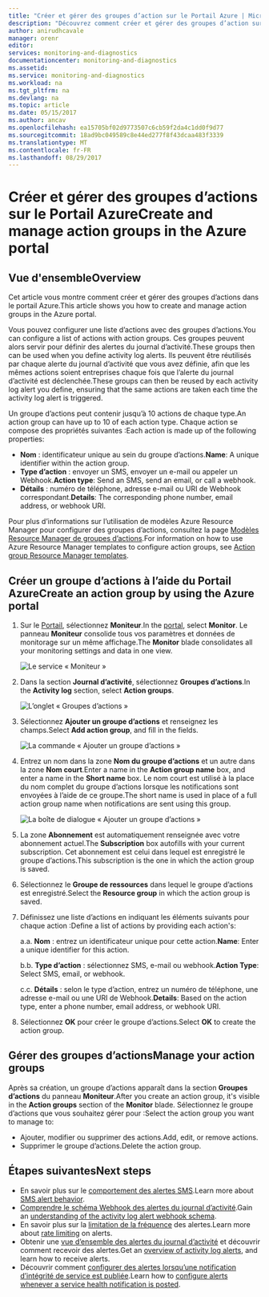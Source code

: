 ```yaml
---
title: "Créer et gérer des groupes d’action sur le Portail Azure | Microsoft Docs"
description: "Découvrez comment créer et gérer des groupes d’action sur le Portail Azure."
author: anirudhcavale
manager: orenr
editor: 
services: monitoring-and-diagnostics
documentationcenter: monitoring-and-diagnostics
ms.assetid: 
ms.service: monitoring-and-diagnostics
ms.workload: na
ms.tgt_pltfrm: na
ms.devlang: na
ms.topic: article
ms.date: 05/15/2017
ms.author: ancav
ms.openlocfilehash: ea15705bf02d9773507c6cb59f2da4c1dd0f9d77
ms.sourcegitcommit: 18ad9bc049589c8e44ed277f8f43dcaa483f3339
ms.translationtype: MT
ms.contentlocale: fr-FR
ms.lasthandoff: 08/29/2017
---
```

# <a name="create-and-manage-action-groups-in-the-azure-portal"></a><span data-ttu-id="ba320-103">Créer et gérer des groupes d’actions sur le Portail Azure</span><span class="sxs-lookup"><span data-stu-id="ba320-103">Create and manage action groups in the Azure portal</span></span>
## <a name="overview"></a><span data-ttu-id="ba320-104">Vue d'ensemble</span><span class="sxs-lookup"><span data-stu-id="ba320-104">Overview</span></span> ##
<span data-ttu-id="ba320-105">Cet article vous montre comment créer et gérer des groupes d’actions dans le portail Azure.</span><span class="sxs-lookup"><span data-stu-id="ba320-105">This article shows you how to create and manage action groups in the Azure portal.</span></span>

<span data-ttu-id="ba320-106">Vous pouvez configurer une liste d’actions avec des groupes d’actions.</span><span class="sxs-lookup"><span data-stu-id="ba320-106">You can configure a list of actions with action groups.</span></span> <span data-ttu-id="ba320-107">Ces groupes peuvent alors servir pour définir des alertes du journal d’activité.</span><span class="sxs-lookup"><span data-stu-id="ba320-107">These groups then can be used when you define activity log alerts.</span></span> <span data-ttu-id="ba320-108">Ils peuvent être réutilisés par chaque alerte du journal d’activité que vous avez définie, afin que les mêmes actions soient entreprises chaque fois que l’alerte du journal d’activité est déclenchée.</span><span class="sxs-lookup"><span data-stu-id="ba320-108">These groups can then be reused by each activity log alert you define, ensuring that the same actions are taken each time the activity log alert is triggered.</span></span>

<span data-ttu-id="ba320-109">Un groupe d’actions peut contenir jusqu’à 10 actions de chaque type.</span><span class="sxs-lookup"><span data-stu-id="ba320-109">An action group can have up to 10 of each action type.</span></span> <span data-ttu-id="ba320-110">Chaque action se compose des propriétés suivantes :</span><span class="sxs-lookup"><span data-stu-id="ba320-110">Each action is made up of the following properties:</span></span>

* <span data-ttu-id="ba320-111">**Nom** : identificateur unique au sein du groupe d’actions.</span><span class="sxs-lookup"><span data-stu-id="ba320-111">**Name**: A unique identifier within the action group.</span></span>  
* <span data-ttu-id="ba320-112">**Type d’action** : envoyer un SMS, envoyer un e-mail ou appeler un Webhook.</span><span class="sxs-lookup"><span data-stu-id="ba320-112">**Action type**: Send an SMS, send an email, or call a webhook.</span></span>  
* <span data-ttu-id="ba320-113">**Détails** : numéro de téléphone, adresse e-mail ou URI de Webhook correspondant.</span><span class="sxs-lookup"><span data-stu-id="ba320-113">**Details**: The corresponding phone number, email address, or webhook URI.</span></span>

<span data-ttu-id="ba320-114">Pour plus d’informations sur l’utilisation de modèles Azure Resource Manager pour configurer des groupes d’actions, consultez la page [Modèles Resource Manager de groupes d’actions](monitoring-create-action-group-with-resource-manager-template.md).</span><span class="sxs-lookup"><span data-stu-id="ba320-114">For information on how to use Azure Resource Manager templates to configure action groups, see [Action group Resource Manager templates](monitoring-create-action-group-with-resource-manager-template.md).</span></span>

## <a name="create-an-action-group-by-using-the-azure-portal"></a><span data-ttu-id="ba320-115">Créer un groupe d’actions à l’aide du Portail Azure</span><span class="sxs-lookup"><span data-stu-id="ba320-115">Create an action group by using the Azure portal</span></span> ##
1. <span data-ttu-id="ba320-116">Sur le [Portail](https://portal.azure.com), sélectionnez **Moniteur**.</span><span class="sxs-lookup"><span data-stu-id="ba320-116">In the [portal](https://portal.azure.com), select **Monitor**.</span></span> <span data-ttu-id="ba320-117">Le panneau **Moniteur** consolide tous vos paramètres et données de monitorage sur un même affichage.</span><span class="sxs-lookup"><span data-stu-id="ba320-117">The **Monitor** blade consolidates all your monitoring settings and data in one view.</span></span>

    ![Le service « Moniteur »](./media/monitoring-action-groups/home-monitor.png)
2. <span data-ttu-id="ba320-119">Dans la section **Journal d’activité**, sélectionnez **Groupes d’actions**.</span><span class="sxs-lookup"><span data-stu-id="ba320-119">In the **Activity log** section, select **Action groups**.</span></span>

    ![L’onglet « Groupes d’actions »](./media/monitoring-action-groups/action-groups-blade.png)
3. <span data-ttu-id="ba320-121">Sélectionnez **Ajouter un groupe d’actions** et renseignez les champs.</span><span class="sxs-lookup"><span data-stu-id="ba320-121">Select **Add action group**, and fill in the fields.</span></span>

    ![La commande « Ajouter un groupe d’actions »](./media/monitoring-action-groups/add-action-group.png)
4. <span data-ttu-id="ba320-123">Entrez un nom dans la zone **Nom du groupe d’actions** et un autre dans la zone **Nom court**.</span><span class="sxs-lookup"><span data-stu-id="ba320-123">Enter a name in the **Action group name** box, and enter a name in the **Short name** box.</span></span> <span data-ttu-id="ba320-124">Le nom court est utilisé à la place du nom complet du groupe d’actions lorsque les notifications sont envoyées à l’aide de ce groupe.</span><span class="sxs-lookup"><span data-stu-id="ba320-124">The short name is used in place of a full action group name when notifications are sent using this group.</span></span>

      ![La boîte de dialogue « Ajouter un groupe d’actions »](./media/monitoring-action-groups/action-group-define.png)

5. <span data-ttu-id="ba320-126">La zone **Abonnement** est automatiquement renseignée avec votre abonnement actuel.</span><span class="sxs-lookup"><span data-stu-id="ba320-126">The **Subscription** box autofills with your current subscription.</span></span> <span data-ttu-id="ba320-127">Cet abonnement est celui dans lequel est enregistré le groupe d’actions.</span><span class="sxs-lookup"><span data-stu-id="ba320-127">This subscription is the one in which the action group is saved.</span></span>

6. <span data-ttu-id="ba320-128">Sélectionnez le **Groupe de ressources** dans lequel le groupe d’actions est enregistré.</span><span class="sxs-lookup"><span data-stu-id="ba320-128">Select the **Resource group** in which the action group is saved.</span></span>

7. <span data-ttu-id="ba320-129">Définissez une liste d’actions en indiquant les éléments suivants pour chaque action :</span><span class="sxs-lookup"><span data-stu-id="ba320-129">Define a list of actions by providing each action's:</span></span>

    <span data-ttu-id="ba320-130">a.</span><span class="sxs-lookup"><span data-stu-id="ba320-130">a.</span></span> <span data-ttu-id="ba320-131">**Nom** : entrez un identificateur unique pour cette action.</span><span class="sxs-lookup"><span data-stu-id="ba320-131">**Name**: Enter a unique identifier for this action.</span></span>

    <span data-ttu-id="ba320-132">b.</span><span class="sxs-lookup"><span data-stu-id="ba320-132">b.</span></span> <span data-ttu-id="ba320-133">**Type d’action** : sélectionnez SMS, e-mail ou webhook.</span><span class="sxs-lookup"><span data-stu-id="ba320-133">**Action Type**: Select SMS, email, or webhook.</span></span>

    <span data-ttu-id="ba320-134">c.</span><span class="sxs-lookup"><span data-stu-id="ba320-134">c.</span></span> <span data-ttu-id="ba320-135">**Détails** : selon le type d’action, entrez un numéro de téléphone, une adresse e-mail ou une URI de Webhook.</span><span class="sxs-lookup"><span data-stu-id="ba320-135">**Details**: Based on the action type, enter a phone number, email address, or webhook URI.</span></span>

8. <span data-ttu-id="ba320-136">Sélectionnez **OK** pour créer le groupe d’actions.</span><span class="sxs-lookup"><span data-stu-id="ba320-136">Select **OK** to create the action group.</span></span>

## <a name="manage-your-action-groups"></a><span data-ttu-id="ba320-137">Gérer des groupes d’actions</span><span class="sxs-lookup"><span data-stu-id="ba320-137">Manage your action groups</span></span> ##
<span data-ttu-id="ba320-138">Après sa création, un groupe d’actions apparaît dans la section **Groupes d’actions** du panneau **Moniteur**.</span><span class="sxs-lookup"><span data-stu-id="ba320-138">After you create an action group, it's visible in the **Action groups** section of the **Monitor** blade.</span></span> <span data-ttu-id="ba320-139">Sélectionnez le groupe d’actions que vous souhaitez gérer pour :</span><span class="sxs-lookup"><span data-stu-id="ba320-139">Select the action group you want to manage to:</span></span>

* <span data-ttu-id="ba320-140">Ajouter, modifier ou supprimer des actions.</span><span class="sxs-lookup"><span data-stu-id="ba320-140">Add, edit, or remove actions.</span></span>
* <span data-ttu-id="ba320-141">Supprimer le groupe d’actions.</span><span class="sxs-lookup"><span data-stu-id="ba320-141">Delete the action group.</span></span>

## <a name="next-steps"></a><span data-ttu-id="ba320-142">Étapes suivantes</span><span class="sxs-lookup"><span data-stu-id="ba320-142">Next steps</span></span> ##
* <span data-ttu-id="ba320-143">En savoir plus sur le [comportement des alertes SMS](monitoring-sms-alert-behavior.md).</span><span class="sxs-lookup"><span data-stu-id="ba320-143">Learn more about [SMS alert behavior](monitoring-sms-alert-behavior.md).</span></span>  
* <span data-ttu-id="ba320-144">[Comprendre le schéma Webhook des alertes du journal d’activité](monitoring-activity-log-alerts-webhook.md).</span><span class="sxs-lookup"><span data-stu-id="ba320-144">Gain an [understanding of the activity log alert webhook schema](monitoring-activity-log-alerts-webhook.md).</span></span>  
* <span data-ttu-id="ba320-145">En savoir plus sur la [limitation de la fréquence](monitoring-alerts-rate-limiting.md) des alertes.</span><span class="sxs-lookup"><span data-stu-id="ba320-145">Learn more about [rate limiting](monitoring-alerts-rate-limiting.md) on alerts.</span></span> 
* <span data-ttu-id="ba320-146">Obtenir une [vue d’ensemble des alertes du journal d’activité](monitoring-overview-alerts.md) et découvrir comment recevoir des alertes.</span><span class="sxs-lookup"><span data-stu-id="ba320-146">Get an [overview of activity log alerts](monitoring-overview-alerts.md), and learn how to receive alerts.</span></span>  
* <span data-ttu-id="ba320-147">Découvrir comment [configurer des alertes lorsqu’une notification d’intégrité de service est publiée](monitoring-activity-log-alerts-on-service-notifications.md).</span><span class="sxs-lookup"><span data-stu-id="ba320-147">Learn how to [configure alerts whenever a service health notification is posted](monitoring-activity-log-alerts-on-service-notifications.md).</span></span>
